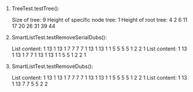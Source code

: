 1. TreeTest.testTree():

    Size of tree: 9
    Height of specific node tree: 1
    Height of root tree: 4
    2
    6
    11
    17
    20
    26
    31
    39
    44

2. SmartListTest.testRemoveSerialDubs():

    List content:
     1 13 1 13 1 7 7 7 7 1 13 1 13 1 1 5 5 5 5 1 2 2 1
    List content:
     1 13 1 13 1 7 7 1 13 1 13 1 1 5 5 1 2 2 1

3. SmartListTest.testRemoveDubs():

    List content:
     1 13 1 13 1 7 7 7 7 1 13 1 13 1 1 5 5 5 5 1 2 2 1
    List content:
     1 13 1 13 7 7 5 5 2 2


